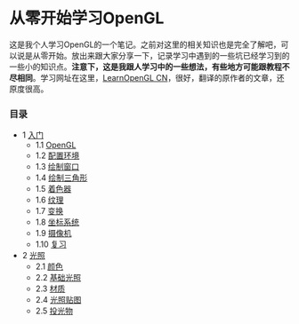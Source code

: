 # 从零开始学习OpenGL

这是我个人学习OpenGL的一个笔记。之前对这里的相关知识也是完全了解吧，可以说是从零开始。放出来跟大家分享一下，记录学习中遇到的一些坑已经学习到的一些小的知识点。**注意下，这是我跟人学习中的一些想法，有些地方可能跟教程不尽相同**。学习网址在这里，[LearnOpenGL CN](https://learnopengl-cn.github.io/)，很好，翻译的原作者的文章，还原度很高。

### 目录

- 1 [入门](https://github.com/CodeWicky/Learning-OpenGL/tree/master/%E5%85%A5%E9%97%A8)
	- 1.1 [OpenGL](https://github.com/CodeWicky/Learning-OpenGL/blob/master/%E5%85%A5%E9%97%A8/1.OpenGL.md)
	- 1.2 [配置环境](https://github.com/CodeWicky/Learning-OpenGL/blob/master/%E5%85%A5%E9%97%A8/2.%E9%85%8D%E7%BD%AE%E7%8E%AF%E5%A2%83.md)
	- 1.3 [绘制窗口](https://github.com/CodeWicky/Learning-OpenGL/blob/master/%E5%85%A5%E9%97%A8/3.%E7%BB%98%E5%88%B6%E7%AA%97%E5%8F%A3.md)
	- 1.4 [绘制三角形](https://github.com/CodeWicky/Learning-OpenGL/blob/master/%E5%85%A5%E9%97%A8/4.%E7%BB%98%E5%88%B6%E4%B8%89%E8%A7%92%E5%BD%A2.md)
	- 1.5 [着色器](https://github.com/CodeWicky/Learning-OpenGL/blob/master/%E5%85%A5%E9%97%A8/5.%E7%9D%80%E8%89%B2%E5%99%A8.md)
	- 1.6 [纹理](https://github.com/CodeWicky/Learning-OpenGL/blob/master/%E5%85%A5%E9%97%A8/6.%E7%BA%B9%E7%90%86.md)
	- 1.7 [变换](https://github.com/CodeWicky/Learning-OpenGL/blob/master/%E5%85%A5%E9%97%A8/7.%E5%8F%98%E6%8D%A2.md)
	- 1.8 [坐标系统](https://github.com/CodeWicky/Learning-OpenGL/blob/master/%E5%85%A5%E9%97%A8/8.%E5%9D%90%E6%A0%87%E7%B3%BB%E7%BB%9F.md)
	- 1.9 [摄像机](https://github.com/CodeWicky/Learning-OpenGL/blob/master/%E5%85%A5%E9%97%A8/9.%E6%91%84%E5%83%8F%E6%9C%BA.md)
	- 1.10 [复习](https://github.com/CodeWicky/Learning-OpenGL/blob/master/%E5%85%A5%E9%97%A8/10.%E5%A4%8D%E4%B9%A0.md)
- 2 [光照](https://github.com/CodeWicky/Learning-OpenGL/tree/master/%E5%85%89%E7%85%A7)
	- 2.1 [颜色](https://github.com/CodeWicky/Learning-OpenGL/blob/master/%E5%85%89%E7%85%A7/1.%E9%A2%9C%E8%89%B2.md)
	- 2.2 [基础光照](https://github.com/CodeWicky/Learning-OpenGL/blob/master/%E5%85%89%E7%85%A7/2.%E5%9F%BA%E7%A1%80%E5%85%89%E7%85%A7.md)
	- 2.3 [材质](https://github.com/CodeWicky/Learning-OpenGL/blob/master/%E5%85%89%E7%85%A7/3.%E6%9D%90%E8%B4%A8.md)
	- 2.4 [光照贴图](https://github.com/CodeWicky/Learning-OpenGL/blob/master/%E5%85%89%E7%85%A7/4.%E5%85%89%E7%85%A7%E8%B4%B4%E5%9B%BE.md)
	- 2.5 [投光物](https://github.com/CodeWicky/Learning-OpenGL/blob/master/%E5%85%89%E7%85%A7/5.%E6%8A%95%E5%85%89%E7%89%A9.md)
	
